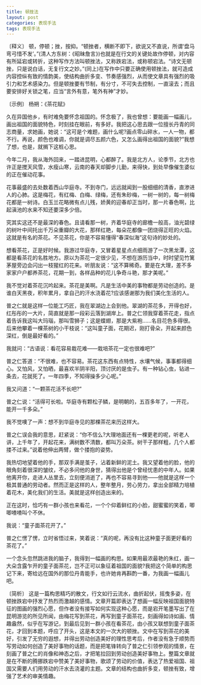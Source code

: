 ```yaml
---
title: 顿挫法
layout: post
categories: 表现手法
tags: 表现手法
---
```


〔释义〕 顿，停顿；挫，按抑。“顿挫者，横断不即下，欲说又不直说，所谓‘盘马弯弓惜不发’。”(清人方东树：《昭昧詹言》)也就是在行文的关键处故作停顿，对内容有所延宕或转折，这种写作方法叫顿挫法，又称跌宕法，或称顿宕法。“诗文无顿挫，只是说白话，无复行文之妙。”(同上)在写作中只要正确使用顿挫法，就可造成内容控纵有致的情韵美，使结构曲折多变、节奏感强烈，从而使文章具有强烈的吸引力和艺术感染力。但是顿挫要有节制，有分寸，不可失去控制，一直滚去；而且要安排好关锁之笔，应当“言外有意，笔外有神”才妙。

〔示例〕 杨朔：《茶花赋》

久在异国他乡，有时难免要怀念祖国的。怀念极了，我也曾想：要能画一幅画儿，画出祖国的面貌特色，时刻挂在眼前，有多好。我把这心思去跟一位擅长丹青的同志商量，求她画，她说：“这可是个难题，画什么呢?画点零山碎水，一人一物，都不行。再说，颜色也难调，你就是调尽五颜六色，又怎么画得出祖国的面貌?”我想了想，也是，就搁下这桩心思。

今年二月，我从海外回来，一踏进昆明，心都醉了。我是北方人，论季节，北方也许正是搅天风雪，水瘦山寒，云南的春天却脚步儿勤，来得快，到处早像催生婆似的正在催动花事。

花事最盛的去处数着西山华庭寺。不到寺门，远远就闻到一股细细的清香，直渗进人的心肺。这是梅花，有红梅、白梅、绿梅，还有朱砂梅，一树一树的，每一树梅花都是一树诗。白玉兰花略微有点儿残，娇黄的迎春却正当时，那一片春色啊，比起滇池的水来不知还要深多少倍。

究其实这还不是最深的春色。且请看那一树，齐着华庭寺的廊檐一般高，油光碧绿的树叶中间托出千万朵重瓣的大花，那样红艳，每朵花都像一团烧得正旺的火焰。这就是有名的茶花。不见茶花，你是不容易懂得“春深似海”这句诗的妙处的。

想看茶花，正是好时候。我游过华庭寺，又冒着星星点点细雨游了一次黑龙潭，这都是看茶花的名胜地方。原以为茶花一定很少见，不想在游历当中，时时望见竹篱茅屋旁边会闪出一枝猩红的花来。听朋友说：“这不算稀奇。要是在大理，差不多家家户户都养茶花，花期一到，各样品种的花儿争奇斗艳，那才美呢。”

我不觉对着茶花沉吟起来。茶花是美啊。凡是生活中美的事物都是劳动创造的。是谁白天黑夜，积年累月，拿自己的汗水浇着花?应该感谢那为我们美化生活的人。

普之仁就是这样一位能工巧匠，我在翠湖边上会到他。翠湖的茶花多，开得也好，红彤彤的一大片，简直就是那一段彩云落到湖岸上。普之仁领我穿着茶花走，指点着告诉我这叫大玛瑙，那叫雪狮子；这是蝶翅，那是大紫袍……名目花色多得很。后来他攀着一棵茶树的小干枝说：“这叫童子面，花期迟，刚打骨朵，开起来颜色深红，倒是最好看的。”

我就问：“古语说：看花容易栽花难——栽培茶花一定也很难吧?”

普之仁答道：“不很难，也不容易。茶花这东西有点特性，水壤气候，事事都得细心。又怕风，又怕晒，最喜欢半阴半阳，顶讨厌的是虫子。有一种钻心虫，钻进一条去，花就死了。一年四季，不知得操多少心呢。”

我又问道：“一颗茶花活不长吧?”

普之仁说：“活得可长啦。华庭寺有颗松子鳞，是明朝的，五百多年了，一开花，能开一千多朵。”

我不觉噢了一声：想不到华庭寺见的那棵茶花来历这样大。

普之仁误会我的意思，赶紧说：“你不信么?大理地面还有一棵更老的呢，听老人讲，上千年了，开起花来，满树数不清数，都叫万朵茶。树干子那样粗，几个人都搂不过来。”说着他伸出两臂，做个搂抱的姿势。

我热切地望着他的手，那双手满是茧子，沾着新鲜的泥土。我又望着他的脸，他的眼角刻着很深的皱纹，不必多问他的身世，猜得出他是个曾经忧患的中年人。如果他离开你，走进人丛里去，立刻便消逝了，再也不容易寻到他——他就是这样一个极其普通的劳动者。然而正是这样的人，整年整月，劳心劳力，拿出全部精力培植着花木，美化我们的生活。美就是这样创造出来的。

正在这时，恰巧有一群小孩也来看花，一个个仰着鲜红的小脸，甜蜜蜜的笑着，唧唧喳喳叫个不休。

我说：“童子面茶花开了。”

普之仁愣了愣，立时省悟过来，笑着说：“真的呢，再没有比这种童子面更好看的茶花了。”

一个念头忽然跳进我的脑子，我得到一幅画的构思。如果用最浓最艳的朱红，画一大朵含露乍开的童子面茶花，岂不正可以象征着祖国的面貌?我把这个简单的构思记下来，寄给远在国外的那位丹青能手，也许她肯再斟酌一番，为我画一幅画儿吧。

〔简析〕 这是一篇构思精巧的散文，行文如行云流水，曲折起伏，摇曳多姿，在顿挫跌宕中抒发了热烈而激越的感情。文章开篇即表达了想画一幅反映祖国面貌特征的图画的强烈心愿，但作者没有接写如何实现这种心愿，而是宕开笔墨写出了在昆明游览的所见所闻，由梅花写到茶花，再写到童子面茶花，刻画得如诗如画、情趣盎然，似乎在写游记，到最后见到一群小孩在看茶花，由小孩又联想到童子面茶花，才回到本题，呼应了开头，这是本文的一次大的顿挫。文中在写到茶花的美好，引发了无穷的遐想，并得出劳动创造美好的理性思考后，作者没有急于顺势而写劳动如何创造了美好事物的话题，而是把笔锋转向了普之仁引领参观的情景，在刻画了普之仁的肖像和神态之后，才把笔拉回到劳动创造美好事物上。整篇文章就是在不断的腾挪跌宕中赞美了美好事物，歌颂了劳动的价值，表达了热爱祖国、祖国又需要人们用劳动的汗水去浇灌的主题。文章的结构也曲折多变，顿挫有致，增强了艺术的审美情趣。 